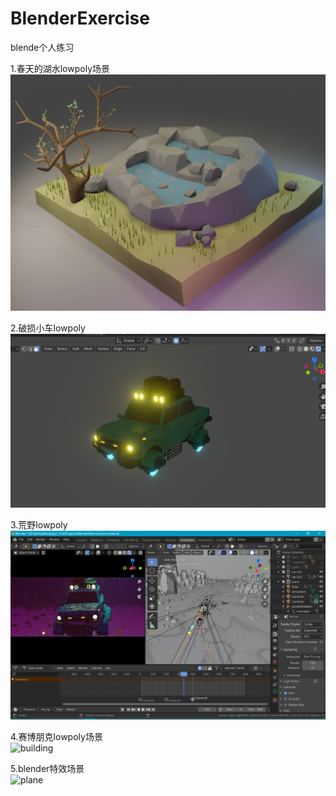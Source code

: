 # BlenderExercise
blende个人练习
  
    
1.春天的湖水lowpoly场景    
![lake](https://github.com/ssssssilver/BlenderExercise/blob/master/preview/lake.png)  
  
2.破损小车lowpoly  
![car](https://github.com/ssssssilver/BlenderExercise/blob/master/preview/car.png)  
  
3.荒野lowpoly  
![scene](https://github.com/ssssssilver/BlenderExercise/blob/master/preview/scene.png)

4.赛博朋克lowpoly场景  
![building](https://github.com/ssssssilver/BlenderExercise/blob/master/preview/1.png)  

5.blender特效场景  
![plane](https://github.com/ssssssilver/BlenderExercise/blob/master/preview/loopPlane.gif)  
  


